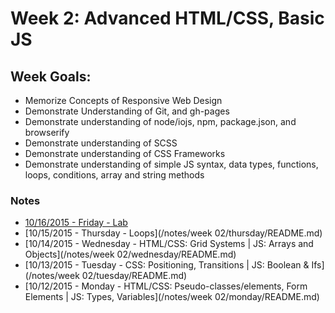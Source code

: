 # Week 2: Advanced HTML/CSS, Basic JS

## Week Goals:
- Memorize Concepts of Responsive Web Design
- Demonstrate Understanding of Git, and gh-pages
- Demonstrate understanding of node/iojs, npm, package.json, and browserify
- Demonstrate understanding of SCSS
- Demonstrate understanding of CSS Frameworks
- Demonstrate understanding of simple JS syntax, data types, functions, loops, conditions, array and string methods

### Notes
* [10/16/2015 - Friday - Lab](/ABOUT.md#Schedule)
* [10/15/2015 - Thursday - Loops](/notes/week 02/thursday/README.md)
* [10/14/2015 - Wednesday - HTML/CSS: Grid Systems | JS: Arrays and Objects](/notes/week 02/wednesday/README.md)
* [10/13/2015 - Tuesday - CSS:  Positioning, Transitions | JS: Boolean & Ifs](/notes/week 02/tuesday/README.md)
* [10/12/2015 - Monday - HTML/CSS: Pseudo-classes/elements, Form Elements | JS: Types, Variables](/notes/week 02/monday/README.md)
